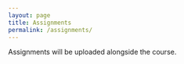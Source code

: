 ```yaml
---
layout: page
title: Assignments
permalink: /assignments/
---
```

Assignments will be uploaded alongside the course. 